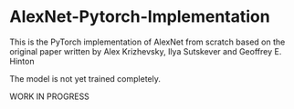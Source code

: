 # AlexNet-Pytorch-Implementation
This is the PyTorch implementation of AlexNet from scratch based on the original paper written by Alex Krizhevsky, Ilya Sutskever and Geoffrey E. Hinton



The model is not yet trained completely.

WORK IN PROGRESS
